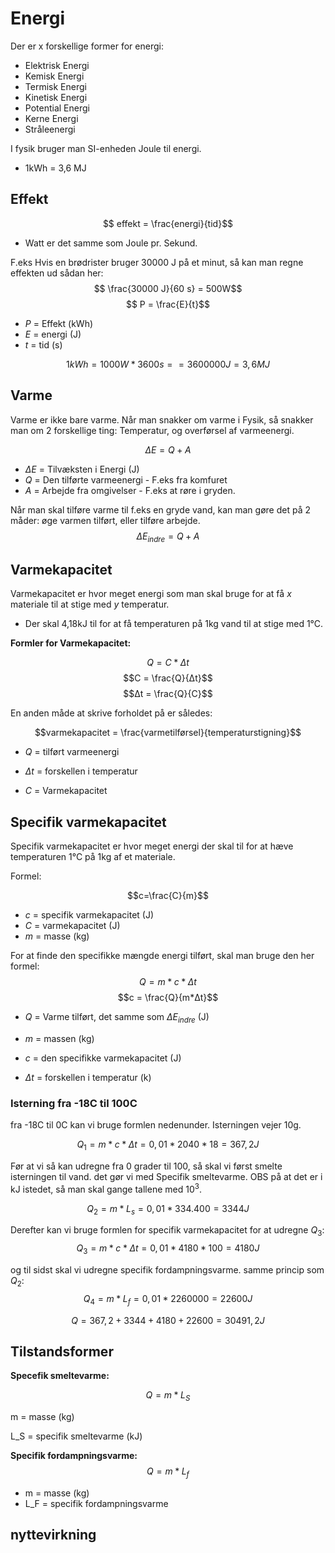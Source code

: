 # Energi
Der er x forskellige former for energi:

* Elektrisk Energi
* Kemisk Energi
* Termisk Energi
* Kinetisk Energi
* Potential Energi
* Kerne Energi
* Stråleenergi 

I fysik bruger man SI-enheden Joule til energi. 
* 1kWh = 3,6 MJ


## Effekt

$$ effekt = \frac{energi}{tid}$$

* Watt er det samme som Joule pr. Sekund. 

F.eks Hvis en brødrister bruger 30000 J på et minut, så kan man regne effekten ud sådan her:
$$ \frac{30000 J}{60 s} = 500W$$
$$ P = \frac{E}{t}$$

* $P$ = Effekt (kWh)
* $E$ = energi (J)
* $t$ = tid (s)

$$1 kWh = 1000W * 3600 s == 3600000 J = 3,6 MJ$$


## Varme

Varme er ikke bare varme. Når man snakker om varme i Fysik, så snakker man om 2 forskellige ting: Temperatur, og overførsel af varmeenergi. 

$$ ΔE = Q + A$$

* $ΔE$ = Tilvæksten i Energi (J)
* $Q$ = Den tilførte varmeenergi - F.eks fra komfuret
* $A$ = Arbejde fra omgivelser - F.eks at røre i gryden. 

Når man skal tilføre varme til f.eks en gryde vand, kan man gøre det på 2 måder: øge varmen tilført, eller tilføre arbejde.
$$ΔE_{indre}=Q+A$$

## Varmekapacitet

Varmekapacitet er hvor meget energi som man skal bruge for at få $x$ materiale til at stige med $y$ temperatur. 

* Der skal 4,18kJ til for at få temperaturen på 1kg vand til at stige med 1°C.

**Formler for Varmekapacitet:**

$$Q = C * Δt$$
$$C = \frac{Q}{Δt}$$
$$Δt = \frac{Q}{C}$$

En anden måde at skrive forholdet på er således:

$$varmekapacitet = \frac{varmetilførsel}{temperaturstigning}$$

* $Q$ = tilført varmeenergi

* $Δt$ = forskellen i temperatur

* $C$ = Varmekapacitet

## Specifik varmekapacitet

Specifik varmekapacitet er hvor meget energi der skal til for at hæve temperaturen 1°C på 1kg af et materiale.

Formel:

$$c=\frac{C}{m}$$

* $c$ = specifik varmekapacitet (J)
* $C$ = varmekapacitet (J)
* $m$ = masse (kg)

For at finde den specifikke mængde energi tilført, skal man bruge den her formel:
$$Q = m*c*Δt$$
$$c = \frac{Q}{m*Δt}$$

* $Q$ = Varme tilført, det samme som $ΔE_{indre}$ (J)

* $m$ = massen (kg)

* $c$ = den specifikke varmekapacitet (J)

* $Δt$ = forskellen i temperatur (k)

### Isterning fra -18C til 100C
fra -18C til 0C kan vi bruge formlen nedenunder. Isterningen vejer 10g. 

$$Q_1 = m*c*Δt = 0,01*2040*18 = 367,2J$$

Før at vi så kan udregne fra 0 grader til 100, så skal vi først smelte isterningen til vand. det gør vi med Specifik smeltevarme. OBS på at det er i kJ istedet, så man skal gange tallene med $10^3$. 

$$Q_2 = m*L_s = 0,01*334.400 = 3344J$$

Derefter kan vi bruge formlen for specifik varmekapacitet for at udregne $Q_3$:
$$Q_3 = m*c*Δt = 0,01*4180*100 = 4180J$$

og til sidst skal vi udregne specifik fordampningsvarme. samme princip som $Q_2$:
$$Q_4 = m*L_f = 0,01*2260000 = 22600J$$

$$Q = 367,2+3344+4180+22600 = 30491,2J$$



## Tilstandsformer

**Specefik smeltevarme:**

$$Q = m*L_S$$

m = masse (kg)

L_S = specifik smeltevarme (kJ)

**Specifik fordampningsvarme:**
$$Q = m*L_f$$

* m = masse (kg)
* L_F = specifik fordampningsvarme

## nyttevirkning